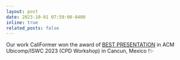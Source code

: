 ```yaml
---
layout: post
date: 2023-10-01 07:59:00-0400
inline: true
related_posts: false
---
```


Our work CaliFormer won the award of [BEST PRESENTATION](assets/pdf/CPD2023.pdf) in ACM Ubicomp/ISWC 2023 (CPD Workshop) in Cancun, Mexico !✨
